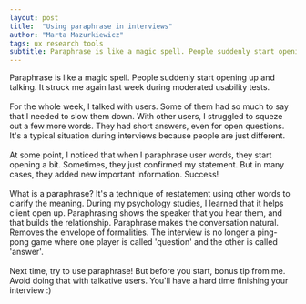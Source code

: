 ```yaml
---
layout: post
title:  "Using paraphrase in interviews"
author: "Marta Mazurkiewicz"
tags: ux research tools
subtitle: Paraphrase is like a magic spell. People suddenly start opening up and talking. It struck me again last week during moderated usability tests.
---
```


Paraphrase is like a magic spell. People suddenly start opening up and talking. It struck me again last week during moderated usability tests.<br/>
<br/>
For the whole week, I talked with users. Some of them had so much to say that I needed to slow them down. With other users, I struggled to squeze out a few more words. They had short answers, even for open questions. It's a typical situation during interviews because people are just different.<br/>
<br/>
At some point, I noticed that when I paraphrase user words, they start opening a bit. Sometimes, they just confirmed my statement. But in many cases, they added new important information. Success!<br/>
<br/>
What is a paraphrase? It's a technique of restatement using other words to clarify the meaning. During my psychology studies, I learned that it helps client open up. Paraphrasing shows the speaker that you hear them, and that builds the relationship. Paraphrase makes the conversation natural. Removes the envelope of formalities. The interview is no longer a ping-pong game where one player is called 'question' and the other is called 'answer'.<br/>
<br/>
Next time, try to use paraphrase! But before you start, bonus tip from me. Avoid doing that with talkative users. You'll have a hard time finishing your interview :)

